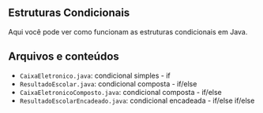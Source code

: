 ## Estruturas Condicionais

Aqui você pode ver como funcionam as estruturas condicionais em Java.

## Arquivos e conteúdos

- `CaixaEletronico.java`: condicional simples - if
- `ResultadoEscolar.java`: condicional composta - if/else
- `CaixaEletronicoComposto.java`: condicional composta - if/else
- `ResultadoEscolarEncadeado.java`: condicional encadeada - if/else if/else

<!-- Meanwhile, the compiled output files will be generated in the `bin` folder by default.

> If you want to customize the folder structure, open `.vscode/settings.json` and update the related settings there.

## Dependency Management

The `JAVA PROJECTS` view allows you to manage your dependencies. More details can be found [here](https://github.com/microsoft/vscode-java-dependency#manage-dependencies). -->
